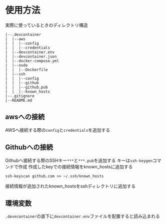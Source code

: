 # 使用方法

実際に使っているときのディレクトリ構造

```
|--.devcontainer
|  |--aws
|  |  |--config
|  |  |--credentials
|  |--devcontainer.env
|  |--devcontainer.json
|  |--docker-compose.yml
|  |--node
|  |  |--Dockerfile
|  |--ssh
|  |  |--config
|  |  |--github
|  |  |--github.pub
|  |  |--known_hosts
|--.gitignore
|--README.md
```

## awsへの接続
AWSへ接続する際の`config`と`credentials`を追加する

## Githubへの接続
Githubへ接続する際のSSHキー`***`と`***.pub`を追加する
キーは`ssh-keygen`コマンドで作成
作成したkeyでの接続情報をknown_hostsに追加する

```
ssh-keyscan github.com >> ~/.ssh/known_hosts
```

接続情報が追加されたknown_hostsをsshディレクトリに追加する

## 環境変数
`.devecontainer`の直下に`devcontainer.env`ファイルを配置すると読み込まれる
